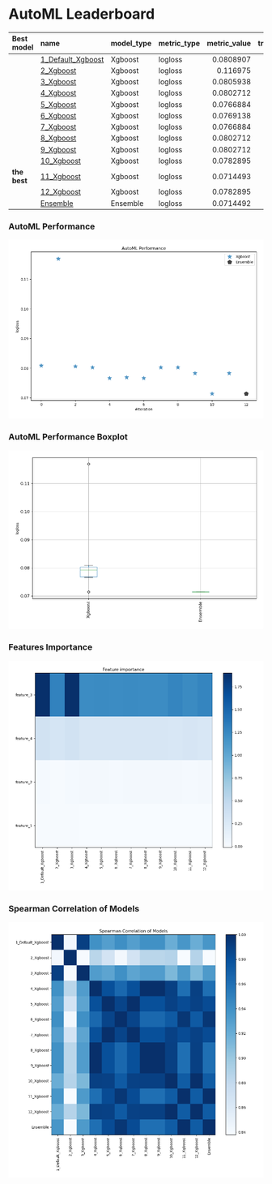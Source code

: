 # AutoML Leaderboard

| Best model   | name                                             | model_type   | metric_type   |   metric_value |   train_time |
|:-------------|:-------------------------------------------------|:-------------|:--------------|---------------:|-------------:|
|              | [1_Default_Xgboost](1_Default_Xgboost/README.md) | Xgboost      | logloss       |      0.0808907 |         9.38 |
|              | [2_Xgboost](2_Xgboost/README.md)                 | Xgboost      | logloss       |      0.116975  |         7.99 |
|              | [3_Xgboost](3_Xgboost/README.md)                 | Xgboost      | logloss       |      0.0805938 |         7.63 |
|              | [4_Xgboost](4_Xgboost/README.md)                 | Xgboost      | logloss       |      0.0802712 |         1.43 |
|              | [5_Xgboost](5_Xgboost/README.md)                 | Xgboost      | logloss       |      0.0766884 |         1.32 |
|              | [6_Xgboost](6_Xgboost/README.md)                 | Xgboost      | logloss       |      0.0769138 |         1.41 |
|              | [7_Xgboost](7_Xgboost/README.md)                 | Xgboost      | logloss       |      0.0766884 |         1.39 |
|              | [8_Xgboost](8_Xgboost/README.md)                 | Xgboost      | logloss       |      0.0802712 |         1.35 |
|              | [9_Xgboost](9_Xgboost/README.md)                 | Xgboost      | logloss       |      0.0802712 |         1.3  |
|              | [10_Xgboost](10_Xgboost/README.md)               | Xgboost      | logloss       |      0.0782895 |         1.58 |
| **the best** | [11_Xgboost](11_Xgboost/README.md)               | Xgboost      | logloss       |      0.0714493 |         1.38 |
|              | [12_Xgboost](12_Xgboost/README.md)               | Xgboost      | logloss       |      0.0782895 |         1.59 |
|              | [Ensemble](Ensemble/README.md)                   | Ensemble     | logloss       |      0.0714492 |         1.06 |

### AutoML Performance
![AutoML Performance](ldb_performance.png)

### AutoML Performance Boxplot
![AutoML Performance Boxplot](ldb_performance_boxplot.png)

### Features Importance
![features importance across models](features_heatmap.png)



### Spearman Correlation of Models
![models spearman correlation](correlation_heatmap.png)

